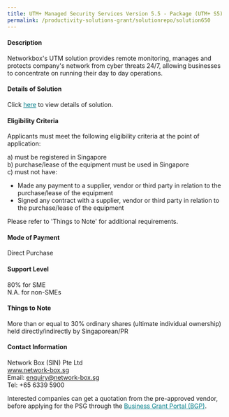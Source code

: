 ```yaml
---
title: UTM+ Managed Security Services Version 5.5 - Package (UTM+ S5)
permalink: /productivity-solutions-grant/solutionrepo/solution650
---
```


#### Description

Networkbox's UTM solution provides remote monitoring, manages and protects company's network from cyber threats 24/7, allowing businesses to concentrate on running their day to day operations. 

#### Details of Solution

Click <a href='https://gb-assist-staging.netlify.app/images/psg/Network_Box_(SIN)_Annex_3_Part_1.pdf' style='color:#037e8a'>here</a> to view details of solution.

#### Eligibility Criteria

Applicants must meet the following eligibility criteria at the point of application:

a) must be registered in Singapore <br>
b) purchase/lease of the equipment must be used in Singapore <br>
c) must not have:
- Made any payment to a supplier, vendor or third party in relation to the purchase/lease of the equipment
- Signed any contract with a supplier, vendor or third party in relation to the purchase/lease of the equipment

Please refer to 'Things to Note' for additional requirements.

#### Mode of Payment
Direct Purchase

#### Support Level
80% for SME <br>
N.A. for non-SMEs

#### Things to Note
More than or equal to 30% ordinary shares (ultimate individual ownership) held directly/indirectly by Singaporean/PR

#### Contact Information
Network Box (SIN) Pte Ltd<br>www.network-box.sg<br>Email: enquiry@network-box.sg<br>Tel: +65 6339 5900

Interested companies can get a quotation from the pre-approved vendor, before applying for the PSG through the <a target='_blank' style='color:#037e8a' href='https://www.businessgrants.gov.sg/'>Business Grant Portal (BGP)</a>.
